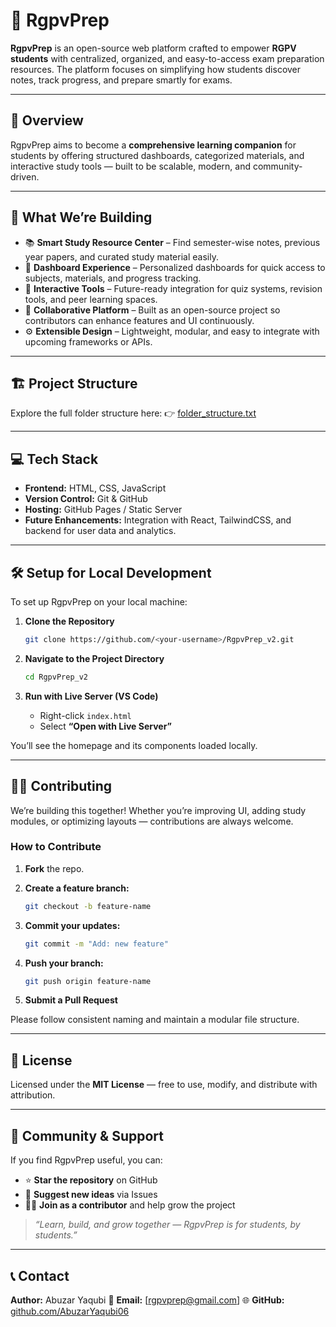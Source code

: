 # 📘 RgpvPrep

**RgpvPrep** is an open-source web platform crafted to empower **RGPV students** with centralized, organized, and easy-to-access exam preparation resources. The platform focuses on simplifying how students discover notes, track progress, and prepare smartly for exams.

---

## 🚀 Overview

RgpvPrep aims to become a **comprehensive learning companion** for students by offering structured dashboards, categorized materials, and interactive study tools — built to be scalable, modern, and community-driven.

---

## 🌟 What We’re Building

* 📚 **Smart Study Resource Center** – Find semester-wise notes, previous year papers, and curated study material easily.
* 🧭 **Dashboard Experience** – Personalized dashboards for quick access to subjects, materials, and progress tracking.
* 🧠 **Interactive Tools** – Future-ready integration for quiz systems, revision tools, and peer learning spaces.
* 🧩 **Collaborative Platform** – Built as an open-source project so contributors can enhance features and UI continuously.
* ⚙️ **Extensible Design** – Lightweight, modular, and easy to integrate with upcoming frameworks or APIs.

---

## 🏗️ Project Structure

Explore the full folder structure here:
👉 [folder_structure.txt](folder_structure.txt)

---

## 💻 Tech Stack

* **Frontend:** HTML, CSS, JavaScript
* **Version Control:** Git & GitHub
* **Hosting:** GitHub Pages / Static Server
* **Future Enhancements:** Integration with React, TailwindCSS, and backend for user data and analytics.

---

## 🛠️ Setup for Local Development

To set up RgpvPrep on your local machine:

1. **Clone the Repository**

   ```bash
   git clone https://github.com/<your-username>/RgpvPrep_v2.git
   ```

2. **Navigate to the Project Directory**

   ```bash
   cd RgpvPrep_v2
   ```

3. **Run with Live Server (VS Code)**

   * Right-click `index.html`
   * Select **“Open with Live Server”**

You’ll see the homepage and its components loaded locally.

---

## 🧑‍💻 Contributing

We’re building this together! Whether you’re improving UI, adding study modules, or optimizing layouts — contributions are always welcome.

### How to Contribute

1. **Fork** the repo.
2. **Create a feature branch:**

   ```bash
   git checkout -b feature-name
   ```
3. **Commit your updates:**

   ```bash
   git commit -m "Add: new feature"
   ```
4. **Push your branch:**

   ```bash
   git push origin feature-name
   ```
5. **Submit a Pull Request**

Please follow consistent naming and maintain a modular file structure.

---

## 🪪 License

Licensed under the **MIT License** — free to use, modify, and distribute with attribution.

---

## 💬 Community & Support

If you find RgpvPrep useful, you can:

* ⭐ **Star the repository** on GitHub
* 🧩 **Suggest new ideas** via Issues
* 🧑‍💻 **Join as a contributor** and help grow the project

> *“Learn, build, and grow together — RgpvPrep is for students, by students.”*

---

## 📞 Contact

**Author:** Abuzar Yaqubi
📧 **Email:** [[rgpvprep@gmail.com](mailto:rgpvprep@gmail.com)]
🌐 **GitHub:** [github.com/AbuzarYaqubi06](https://github.com/AbuzarYaqubi06)
